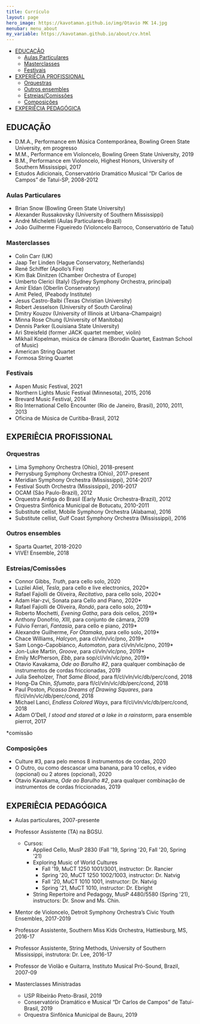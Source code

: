 ```yaml
---
title: Currículo
layout: page
hero_image: https://kavotaman.github.io/img/Otavio MK 14.jpg
menubar: menu_about
my_variable: https://kavotaman.github.io/about/cv.html
---
```


<!-- vim-markdown-toc Redcarpet -->

* [EDUCAÇÃO](#educação)
    * [Aulas Particulares](#aulas-particulares)
    * [Masterclasses](#masterclasses)
    * [Festivais](#festivais)
* [EXPERIÊCIA PROFISSIONAL](#experiêcia-profissional)
    * [Orquestras](#orquestras)
    * [Outros ensembles](#outros-ensembles)
    * [Estreias/Comissões](#estreias-comissões)
    * [Composições](#composições)
* [EXPERIÊCIA PEDAGÓGICA](#experiêcia-pedagógica)

<!-- vim-markdown-toc -->
## EDUCAÇÃO
- D.M.A., Performance em Música Contemporânea, Bowling Green State University, em progresso
- M.M., Performance em Violoncelo, Bowling Green State University, 2019
- B.M., Performance em Violoncelo, Highest Honors, University of Southern Mississippi, 2017
- Estudos Adicionais, Conservatório Dramático Musical “Dr Carlos de Campos” de Tatuí-SP, 2008-2012

### Aulas Particulares
- Brian Snow (Bowling Green State University)
- Alexander Russakovsky (University of Southern Mississippi)
- André Micheletti (Aulas Particulares-Brazil)
- João Guilherme Figueiredo (Violoncelo Barroco, Conservatório de Tatuí)

### Masterclasses
- Colin Carr (UK)
- Jaap Ter Linden (Hague Conservatory, Netherlands)
- René Schiffer (Apollo’s Fire)
- Kim Bak Dinitzen (Chamber Orchestra of Europe)
- Umberto Clerici (Italy) (Sydney Symphony Orchestra, principal)
- Amir Eldan (Oberlin Conservatory)
- Amit Peled, (Peabody Institute)
- Jesus Castro-Balbi (Texas Christian University)
- Robert Jesselson (University of South Carolina)
- Dmitry Kouzov (University of Illinois at Urbana-Champaign)
- Minna Rose Chung (University of Manitoba)
- Dennis Parker (Louisiana State University)
- Ari Streisfeld (former JACK quartet member, violin)
- Mikhail Kopelman, música de câmara (Borodin Quartet, Eastman School of Music)
- American String Quartet
- Formosa String Quartet

### Festivais
- Aspen Music Festival, 2021
- Northern Lights Music Festival (Minnesota), 2015, 2016
- Brevard Music Festival, 2014
- Rio International Cello Encounter (Rio de Janeiro, Brasil), 2010, 2011, 2013
- Oficina de Música de Curitiba-Brasil, 2012

## EXPERIÊCIA PROFISSIONAL
### Orquestras
- Lima Symphony Orchestra (Ohio), 2018-present
- Perrysburg Symphony Orchestra (Ohio), 2017-present
- Meridian Symphony Orchestra (Mississippi), 2014-2017
- Festival South Orchestra (Mississippi), 2016-2017
- OCAM (São Paulo-Brazil), 2012
- Orquestra Antiga do Brasil (Early Music Orchestra-Brazil), 2012
- Orquestra Sinfônica Municipal de Botucatu, 2010-2011
- Substitute cellist, Mobile Symphony Orchestra (Alabama), 2016
- Substitute cellist, Gulf Coast Symphony Orchestra (Mississippi), 2016

### Outros ensembles
- Sparta Quartet, 2018-2020 
- VIVE! Ensemble, 2018

### Estreias/Comissões

- Connor Gibbs, _Truth_, para cello solo, 2020
- Luzilei Aliel, _Tesla_, para cello e live electronics, 2020*
- Rafael Fajiolli de Oliveira, _Recitativo_, para cello solo, 2020*
- Adam Har-zvi, Sonata para Cello and Piano, 2020*
- Rafael Fajiolli de Oliveira, _Rondó_, para cello solo, 2019*
- Roberto Mochetti, _Evening Gatha_, para dois cellos, 2019*
- Anthony Donofrio, _XIII_, para conjunto de câmara, 2019
- Fúlvio Ferrari, _Fantasia_, para cello e piano, 2019*
- Alexandre Guilherme, _For Otamaka_, para cello solo, 2019*
- Chace Williams, _Halcyon_, para cl/vln/vlc/pno, 2019*
- Sam Longo-Capobianco, _Automaton_, para cl/vln/vlc/pno, 2019*
- Jon-Luke Martin, _Groove_, para cl/vln/vlc/pno, 2019*
- Emily McPherson, _Ebb_, para sop/cl/vln/vlc/pno, 2019*
- Otavio Kavakama, _Ode ao Barulho #2_, para qualquer combinação de instrumentos de cordas friccionadas, 2019
- Julia Seeholzer, _That Same Blood_, para fl/cl/vln/vlc/db/perc/cond, 2018
- Hong-Da Chin, _Sfumato_, para fl/cl/vln/vlc/db/perc/cond, 2018
- Paul Poston, _Picasso Dreams of Drawing Squares_, para fl/cl/vln/vlc/db/perc/cond, 2018
- Michael Lanci, _Endless Colored Ways_, para fl/cl/vln/vlc/db/perc/cond, 2018
- Adam O’Dell, _I stood and stared at a lake in a rainstorm_, para ensemble pierrot, 2017

*comissão

### Composições
- Culture #3, para pelo menos 8 instrumentos de cordas, 2020
- O Outro, ou como descascar uma banana, para 10 cellos, e vídeo (opcional) ou 2 atores (opcional), 2020
- Otavio Kavakama, _Ode ao Barulho #2_, para qualquer combinação de instrumentos de cordas friccionadas, 2019

## EXPERIÊCIA PEDAGÓGICA

- Aulas particulares, 2007-presente

- Professor Assistente (TA) na BGSU.
  - Cursos: 
    - Applied Cello, MusP 2830 (Fall '19, Spring '20, Fall '20, Spring '21)
    - Exploring Music of World Cultures
      - Fall '19, MuCT 1250 1001/3001, instructor: Dr. Rancier
      - Spring '20, MuCT 1250 1002/1003, instructor: Dr. Natvig
      - Fall '20, MuCT 1010 1001, instructor: Dr. Natvig
      - Spring '21, MuCT 1010, instructor: Dr. Ebright
    - String Repertoire and Pedagogy, MusP 4480/5580 (Spring '21), instructors: Dr. Snow and Ms. Chin.

- Mentor de Violoncelo, Detroit Symphony Orchestra’s Civic Youth Ensembles, 2017-2019

- Professor Assistente, Southern Miss Kids Orchestra, Hattiesburg, MS, 2016-17
- Professor Assistente, String Methods, University of Southern Mississippi, instrutora: Dr. Lee, 2016-17
- Professor de Violão e Guitarra, Instituto Musical Pró-Sound, Brazil, 2007-09

- Masterclasses Ministradas
  - USP Ribeirão Preto-Brasil, 2019
  - Conservatório Dramático e Musical “Dr Carlos de Campos” de Tatuí-Brasil, 2019
  - Orquestra Sinfônica Municipal de Bauru, 2019

